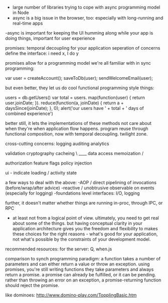  - large number of libraries trying to cope with async programming model in Node
 - async is a big issue in the browser, too: especially with long-running and real-time apps

 -async is important for keeping the UI humming along while your app is doing things, important for user experience

 promises: temporal decoupling for your application
 seperation of concerns
 define the interface:
 i need x, I do y

 promises allow for a programming model we're all familiar with in sync programming:

 var user = createAccount();
 saveToDb(user);
 sendWelcomeEmail(user);

 but even better, they let us do cool functional programming style things:

 users = db.getUsers()
 var total = users.
 map(function(user) {
  return user.joinDate;
 }).
 reduce(function(a, joinDate) { return a + daysSince(joinDate); }, 0);
 alert('our users have ' + total + ' days of combined experience')

 better still, it lets the implementations of these methods not care about when they're when application flow happens.
 program reuse through functional composition, now with temporal decoupling. twilight zone.

 cross-cutting concerns:
 logging
 auditing
 analytics

 validation
 cryptography
 cacheing    \ ____ data access
 memoization /

 authorization
 feature flags
 policy injection

 ui - indicate loading / activity state


 a few ways to deal with the above:
 -AOP / direct pipelining of invocations (before/wrap/after advice)
 -reactive / unobtrusive observable on events (especially for logging)
 -foundations level interfaces: I/O, logging


 further, it doesn't matter whether things are running in-proc, through IPC, or RPC
 - at least not from a logical point of view. ultimately, you need to get real about some of the things. but having conceptual clarity in your application architecture gives you the freedom and flexibility to makes these choices for the right reasons - what's good for your application, not what's possible by the constraints of your development model.

 recommended resources:
 for the server: Q, when.js


comparison to synch programming paradigm:
a function takes a number of parameters and can either return a value or throw an exception.
using promises, you're still writing functions
they take parameters and always return a promise. a promise can already be fulfilled, or it can be pending. rather than throwing an error on an exception, a promise-returning function should reject the promise.

like dominoes: http://www.domino-play.com/TopplingBasic.htm
